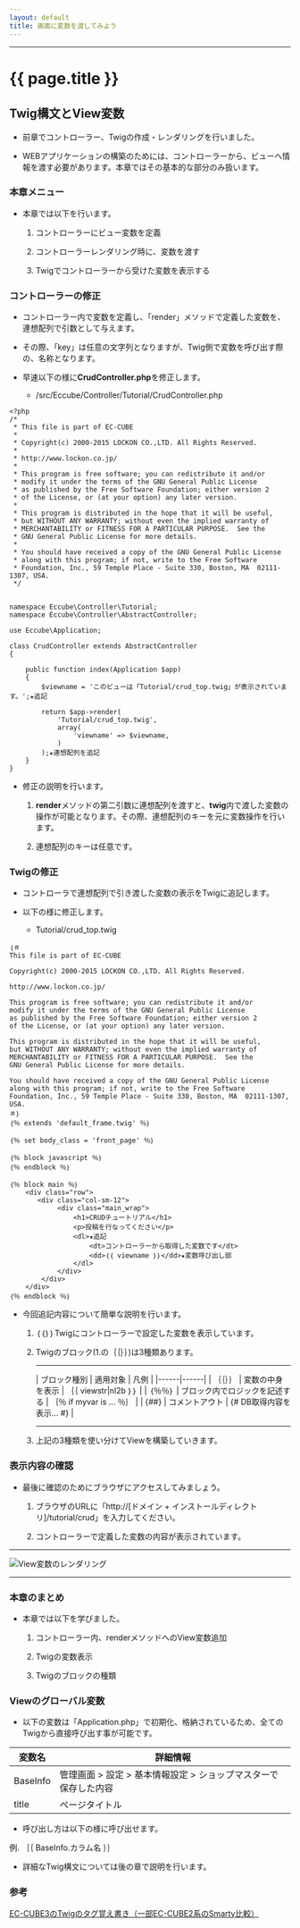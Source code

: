 ```yaml
---
layout: default
title: 画面に変数を渡してみよう
---
```


---

# {{ page.title }}

## Twig構文とView変数

- 前章でコントローラー、Twigの作成・レンダリングを行いました。

- WEBアプリケーションの構築のためには、コントローラーから、ビューへ情報を渡す必要があります。本章ではその基本的な部分のみ扱います。

### 本章メニュー

- 本章では以下を行います。

    1. コントローラーにビュー変数を定義

    1. コントローラーレンダリング時に、変数を渡す

    1. Twigでコントローラーから受けた変数を表示する

### コントローラーの修正

- コントローラー内で変数を定義し、「render」メソッドで定義した変数を、連想配列で引数として与えます。

- その際、「key」は任意の文字列となりますが、Twig側で変数を呼び出す際の、名称となります。

- 早速以下の様に**CrudController.php**を修正します。

    - /src/Eccube/Controller/Tutorial/CrudController.php

```
<?php
/*
 * This file is part of EC-CUBE
 *
 * Copyright(c) 2000-2015 LOCKON CO.,LTD. All Rights Reserved.
 *
 * http://www.lockon.co.jp/
 *
 * This program is free software; you can redistribute it and/or
 * modify it under the terms of the GNU General Public License
 * as published by the Free Software Foundation; either version 2
 * of the License, or (at your option) any later version.
 *
 * This program is distributed in the hope that it will be useful,
 * but WITHOUT ANY WARRANTY; without even the implied warranty of
 * MERCHANTABILITY or FITNESS FOR A PARTICULAR PURPOSE.  See the
 * GNU General Public License for more details.
 *
 * You should have received a copy of the GNU General Public License
 * along with this program; if not, write to the Free Software
 * Foundation, Inc., 59 Temple Place - Suite 330, Boston, MA  02111-1307, USA.
 */


namespace Eccube\Controller\Tutorial;
namespace Eccube\Controller\AbstractController;

use Eccube\Application;

class CrudController extends AbstractController
{

    public function index(Application $app)
    {
        $viewname = 'このビューは「Tutorial/crud_top.twig」が表示されています。';★追記

        return $app->render(
            'Tutorial/crud_top.twig',
            array(
                'viewname' => $viewname,
            )
        );★連想配列を追記
    }
}
```
- 修正の説明を行います。

    1. **render**メソッドの第二引数に連想配列を渡すと、**twig**内で渡した変数の操作が可能となります。その際、連想配列のキーを元に変数操作を行います。

    1. 連想配列のキーは任意です。

### Twigの修正

- コントローラで連想配列で引き渡した変数の表示をTwigに追記します。

- 以下の様に修正します。

	- Tutorial/crud_top.twig

```
｛＃
This file is part of EC-CUBE

Copyright(c) 2000-2015 LOCKON CO.,LTD. All Rights Reserved.

http://www.lockon.co.jp/

This program is free software; you can redistribute it and/or
modify it under the terms of the GNU General Public License
as published by the Free Software Foundation; either version 2
of the License, or (at your option) any later version.

This program is distributed in the hope that it will be useful,
but WITHOUT ANY WARRANTY; without even the implied warranty of
MERCHANTABILITY or FITNESS FOR A PARTICULAR PURPOSE.  See the
GNU General Public License for more details.

You should have received a copy of the GNU General Public License
along with this program; if not, write to the Free Software
Foundation, Inc., 59 Temple Place - Suite 330, Boston, MA  02111-1307, USA.
＃｝
｛％ extends 'default_frame.twig' ％｝

｛％ set body_class = 'front_page' ％｝

｛％ block javascript ％｝
｛％ endblock ％｝

｛％ block main ％｝
    <div class="row">
       <div class="col-sm-12">
            <div class="main_wrap">
                <h1>CRUDチュートリアル</h1>
                <p>投稿を行なってください</p>
                <dl>★追記
                    <dt>コントローラーから取得した変数です</dt>
                    <dd>｛｛ viewname ｝｝</dd>★変数呼び出し部
                </dl>
            </div>
        </div>
    </div>
｛％ endblock ％｝
```

- 今回追記内容について簡単な説明を行います。

    1. ｛｛｝｝Twigにコントローラーで設定した変数を表示しています。

    2. Twigのブロック(1.の｛｛｝｝)は3種類あります。

        ---

        | ブロック種別 | 適用対象 | 凡例 |
        |------|------|
        | ｛｛｝｝ | 変数の中身を表示 | ｛｛ viewstr\|nl2b ｝｝ |
        | ｛％％｝ | ブロック内でロジックを記述する | ｛％ if myvar is ... ％｝ |
        | {##} | コメントアウト | {# DB取得内容を表示... #} |

        ---

    3. 上記の3種類を使い分けてViewを構築していきます。

### 表示内容の確認

- 最後に確認のためにブラウザにアクセスしてみましょう。

    1. ブラウザのURLに「http://[ドメイン + インストールディレクトリ]/tutorial/crud」を入力してください。

    1. コントローラーで定義した変数の内容が表示されています。

---

![View変数のレンダリング](/images/img-tutorial3-view-rendar.png)

---

### 本章のまとめ

- 本章では以下を学びました。

    1. コントローラー内、renderメソッドへのView変数追加

    1. Twigの変数表示

    1. Twigのブロックの種類

### Viewのグローバル変数

- 以下の変数は「Application.php」で初期化、格納されているため、全てのTwigから直接呼び出す事が可能です。

| 変数名 | 詳細情報 |
|------ |-----|
| BaseInfo | 管理画面 > 設定 > 基本情報設定 > ショップマスターで保存した内容 |
| title | ページタイトル |

- 呼び出し方は以下の様に呼び出せます。

例. ｛｛ BaseInfo.カラム名 ｝｝

- 詳細なTwig構文については後の章で説明を行います。

### 参考

<a href="http://qiita.com/poego/items/81628dcd0f8e4d4a2d9d" target="_blank">EC-CUBE3のTwigのタグ覚え書き（一部EC-CUBE2系のSmarty比較）<a/>
